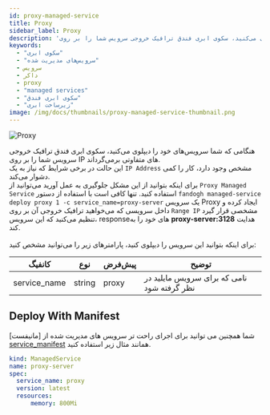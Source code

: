 ```yaml
---
id: proxy-managed-service
title: Proxy
sidebar_label: Proxy
description: 'هنگامی که شما سرویس‌های خود را دیپلوی می‌کنید، سکوی ابری فندق ترافیک خروجی سرویس شما را بر روی IP های متفاوتی برمی‌گرداند. این حالت در برخی شرایط که نیاز به یک IP Address مشخص وجود دارد، کار را کمی دشوار می‌کند.'
keywords:
  - "سکوی ابری"
  - "سرویس‌های مدیریت شده"
  - سرویس
  - داکر
  - proxy
  - "managed services"
  - "سکوی ابری فندق"
  - "زیرساخت ابری"
image: /img/docs/thumbnails/proxy-managed-service-thumbnail.png
---
```


![Proxy](/img/docs/proxy-managed-service.png "Proxy")

هنگامی که شما سرویس‌های خود را دیپلوی می‌کنید، سکوی ابری فندق ترافیک خروجی سرویس شما را بر روی IP های متفاوتی برمی‌گرداند.<br/>
این حالت در برخی شرایط که نیاز به یک `IP Address` مشخص وجود دارد، کار را کمی دشوار می‌کند.<br/>
برای اینکه بتوانید از این مشکل جلوگیری به عمل آورید می‌توانید از `Proxy Managed Service` استفاده کنید. تنها کافی‌ است با استفاده از دستور `fandogh managed-service deploy proxy 1 -c service_name=proxy-server`  یک سرویس Proxy ایجاد کرده و داخل سرویسی که می‌خواهید ترافیک خروجی آن بر روی `Range IP` مشخصی قرار گیرد تنظیم می‌کنید که این سرویس، responseهای خود را به **proxy-server:3128** هدایت  کند.<br/><br/>
برای اینکه بتوانید این سرویس را دیپلوی کنید، پارامتر‌های زیر را می‌توانید مشخص کنید:

|کانفیگ|نوع|پیش‌فرض|توضیح|
|---	|---	|---	|---	|
|service_name| string| proxy| نامی که برای سرویس مایلید در نظر گرفته شود|

## Deploy With Manifest
  
شما همچنین می توانید برای اجرای راحت تر سرویس های مدیریت شده از [مانیفست] [service_manifest] همانند مثال زیر استفاده کنید.

```yaml title="proxt_deployment.yml"
kind: ManagedService
name: proxy-server
spec:
  service_name: proxy
  version: latest
  resources:
      memory: 800Mi
```

[service_manifest]: /docs/services/service-manifest